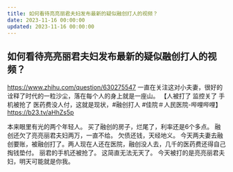 ```yaml
---
title: 如何看待亮亮丽君夫妇发布最新的疑似融创打人的视频？
date: 2023-11-16 00:00:00
updated: 2023-11-16 00:00:00
---
```


## 如何看待亮亮丽君夫妇发布最新的疑似融创打人的视频？
https://www.zhihu.com/question/630275547
一直在关注这对小夫妻，很好的诠释了时代的一粒沙尘，落在每个人的身上就是一座山。
【人被打了 监控关了 手机被抢了 医药费没人付，这就是现状，#融创打人 #佳院＃人民医院-哔哩哔哩】 https://b23.tv/aHhZs5p

本来眼里有光的两个年轻人。
买了融创的房子，烂尾了，利率还是6个多点。
融创还欠了亮亮丽君夫妇两万，一直不给。
欠债还钱，天经地义。
今天两夫妻去融创要账，被融创打了。两人现在人还在医院，融创没人去，几千的医药费还得自己掏钱垫付。
丽君的手机还被抢了。
这简直无法无天了。
今天被打的是亮亮丽君夫妇，明天可能就是你我。
